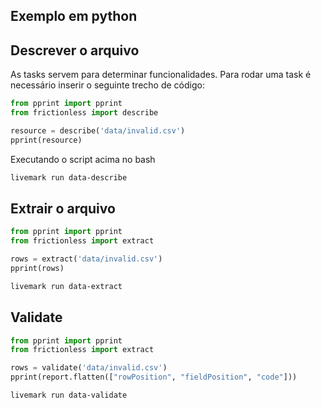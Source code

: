 ## Exemplo em python

## Descrever o arquivo

As tasks servem para determinar funcionalidades. Para rodar uma task é necessário inserir o seguinte trecho de código:

```python task id=data-describe
from pprint import pprint
from frictionless import describe

resource = describe('data/invalid.csv')
pprint(resource)
```

Executando o script acima no bash

```bash script
livemark run data-describe
```

## Extrair o arquivo

```python task id=data-extract
from pprint import pprint
from frictionless import extract

rows = extract('data/invalid.csv')
pprint(rows)
```

```bash script
livemark run data-extract
```

## Validate

```python task id=data-validate
from pprint import pprint
from frictionless import extract

rows = validate('data/invalid.csv')
pprint(report.flatten(["rowPosition", "fieldPosition", "code"]))
```

```bash script
livemark run data-validate
```